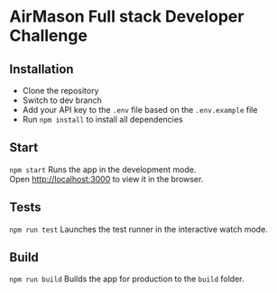 # AirMason Full stack Developer Challenge


## Installation
- Clone the repository
- Switch to dev branch
- Add your API key to the `.env` file based on the `.env.example` file
- Run `npm install` to install all dependencies

## Start
  `npm start` Runs the app in the development mode.\
Open [http://localhost:3000](http://localhost:3000) to view it in the browser.

## Tests
  `npm run test`  Launches the test runner in the interactive watch mode.

## Build
  `npm run build` Builds the app for production to the `build` folder.
